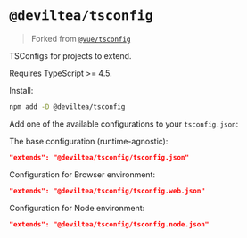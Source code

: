# `@deviltea/tsconfig`

> Forked from [`@vue/tsconfig`](https://github.com/vuejs/tsconfig)

TSConfigs for projects to extend.

Requires TypeScript >= 4.5.

Install:

```sh
npm add -D @deviltea/tsconfig
```

Add one of the available configurations to your `tsconfig.json`:

The base configuration (runtime-agnostic):

```json
"extends": "@deviltea/tsconfig/tsconfig.json"
```

Configuration for Browser environment:

```json
"extends": "@deviltea/tsconfig/tsconfig.web.json"
```

Configuration for Node environment:

```json
"extends": "@deviltea/tsconfig/tsconfig.node.json"
```
